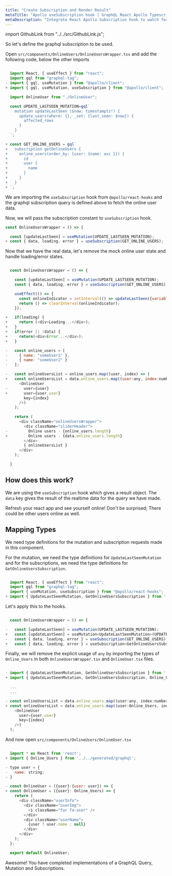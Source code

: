 ```yaml
---
title: "Create Subscription and Render Result"
metaTitle: "Apollo useSubscription hook | GraphQL React Apollo Typescript Tutorial"
metaDescription: "Integrate React Apollo Subscription hook to watch for changes in realtime data. We use GraphQL subscriptions as an example to get live data in the React app"
---
```


import GithubLink from "../../src/GithubLink.js";

So let's define the graphql subscription to be used.

Open `src/components/OnlineUsers/OnlineUsersWrapper.tsx` and add the following code, below the other imports

<GithubLink link="https://github.com/hasura/learn-graphql/blob/master/tutorials/frontend/typescript-react-apollo/app-final/src/components/OnlineUsers/OnlineUsersWrapper.tsx" text="src/components/OnlineUsers/OnlineUsersWrapper.tsx" />

```javascript

  import React, { useEffect } from "react";
  import gql from "graphql-tag";
- import { gql, useMutation } from "@apollo/client";
+ import { gql, useMutation, useSubscription } from "@apollo/client";

  import OnlineUser from "./OnlineUser";

  const UPDATE_LASTSEEN_MUTATION=gql`
    mutation updateLastSeen ($now: timestamptz!) {
      update_users(where: {}, _set: {last_seen: $now}) {
        affected_rows
      }
    }
  `;

+ const GET_ONLINE_USERS = gql`
+   subscription getOnlineUsers {
+     online_users(order_by: {user: {name: asc }}) {
+       id
+       user {
+         name
+       }
+     }
+   }
+ `;

```

We are importing the `useSubscription` hook from `@apollo/react-hooks` and the graphql subscription query is defined above to fetch the online user data.

Now, we will pass the subscription constant to `useSubscription` hook.

```javascript
const OnlineUsersWrapper = () => {

  const [updateLastSeen] = useMutation(UPDATE_LASTSEEN_MUTATION);
+ const { data, loading, error } = useSubscription(GET_ONLINE_USERS);
```

Now that we have the real data, let's remove the mock online user state and handle loading/error states.

```javascript

  const OnlineUsersWrapper = () => {

    const [updateLastSeen] = useMutation(UPDATE_LASTSEEN_MUTATION);
    const { data, loading, error } = useSubscription(GET_ONLINE_USERS);

    useEffect(() => {
      const onlineIndicator = setInterval(() => updateLastSeen({variables: { now: (new Date()).toISOString()}}), 20000);
      return () => clearInterval(onlineIndicator);
    });

+   if(loading) {
+     return (<div>Loading...</div>);
+   }
+   if(error || !data) {
+     return(<div>Error...</div>);
+   }

-   const online_users = [
-     { name: "someUser1" },
-     { name: "someUser2" }
-   ];

-   const onlineUsersList = online_users.map((user, index) => (
+   const onlineUsersList = data.online_users.map((user:any, index:number) => (
      <OnlineUser
-       user={user}
+       user={user.user}
        key={index}
      />)
    );

    return (
      <div className="onlineUsersWrapper">
        <div className="sliderHeader">
-         Online users - {online_users.length}
+         Online users - {data.online_users.length}
        </div>
        { onlineUsersList }
      </div>
    );

  }

```

## How does this work?

We are using the `useSubscription` hook which gives a result object. The `data` key gives the result of the realtime data for the query we have made.

Refresh your react app and see yourself online! Don't be surprised; There could be other users online as well.

## Mapping Types

We need type definitions for the mutation and subscription requests made in this component.

For the mutation, we need the type definitions for `UpdateLastSeenMutation` and for the subscriptions, we need the type definitions for `GetOnlineUsersSubscription`.

```javascript

  import React, { useEffect } from "react";
  import gql from "graphql-tag";
  import { useMutation, useSubscription } from "@apollo/react-hooks";
+ import { UpdateLastSeenMutation, GetOnlineUsersSubscription } from '../../generated/graphql';

```

Let's apply this to the hooks.

```javascript

  const OnlineUsersWrapper = () => {

-   const [updateLastSeen] = useMutation(UPDATE_LASTSEEN_MUTATION);
+   const [updateLastSeen] = useMutation<UpdateLastSeenMutation>(UPDATE_LASTSEEN_MUTATION);
-   const { data, loading, error } = useSubscription(GET_ONLINE_USERS);
+   const { data, loading, error } = useSubscription<GetOnlineUsersSubscription>(GET_ONLINE_USERS);

```

Finally, we will remove the explicit usage of `any` by importing the types of `Online_Users` in both `OnlineUsersWrapper.tsx` and `OnlineUser.tsx` files.

```javascript

- import { UpdateLastSeenMutation, GetOnlineUsersSubscription } from '../../generated/graphql';
+ import { UpdateLastSeenMutation, GetOnlineUsersSubscription, Online_Users } from '../../generated/graphql';

  ...
  ...

- const onlineUsersList = data.online_users.map((user:any, index:number) => (
+ const onlineUsersList = data.online_users.map((user:Online_Users, index:number) => (
    <OnlineUser
      user={user.user}
      key={index}
    />)
  );

```

And now open `src/components/OnlineUsers/OnlineUser.tsx`

<GithubLink link="https://github.com/hasura/learn-graphql/blob/master/tutorials/frontend/typescript-react-apollo/app-final/src/components/OnlineUsers/OnlineUser.tsx" text="src/components/OnlineUsers/OnlineUser.tsx" />

```javascript

  import * as React from 'react';
+ import { Online_Users } from '../../generated/graphql';

- type user = {
-   name: string;
- }

- const OnlineUser = ({user}:{user: user}) => {
+ const OnlineUser = ({user}: Online_Users) => {
    return (
      <div className="userInfo">
        <div className="userImg">
          <i className="far fa-user" />
        </div>
        <div className="userName">
          {user ? user.name : null}
        </div>
      </div>
    );
  };

  export default OnlineUser;

```

Awesome! You have completed implementations of a GraphQL Query, Mutation and Subscriptions.
